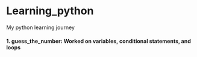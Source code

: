 # Learning_python
My python learning journey 
#### 1. guess_the_number: Worked on variables, conditional statements, and loops
